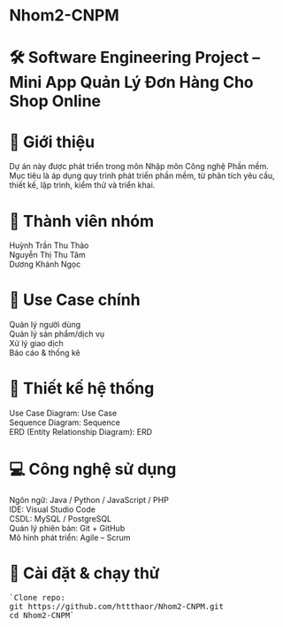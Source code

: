 # Nhom2-CNPM

# 🛠️ Software Engineering Project – Mini App Quản Lý Đơn Hàng Cho Shop Online

# 📌 Giới thiệu
Dự án này được phát triển trong môn Nhập môn Công nghệ Phần mềm.  
Mục tiêu là áp dụng quy trình phát triển phần mềm, từ phân tích yêu cầu, thiết kế, lập trình, kiểm thử và triển khai.

# 👥 Thành viên nhóm
Huỳnh Trần Thu Thảo  
Nguyễn Thị Thu Tâm  
Dương Khánh Ngọc  

# 🎯 Use Case chính
Quản lý người dùng  
Quản lý sản phẩm/dịch vụ  
Xử lý giao dịch  
Báo cáo & thống kê  


# 📐 Thiết kế hệ thống
Use Case Diagram: Use Case  
Sequence Diagram: Sequence  
ERD (Entity Relationship Diagram): ERD  

# 💻 Công nghệ sử dụng
Ngôn ngữ: Java / Python / JavaScript / PHP  
IDE: Visual Studio Code  
CSDL: MySQL / PostgreSQL  
Quản lý phiên bản: Git + GitHub  
Mô hình phát triển: Agile – Scrum  

# 🚀 Cài đặt & chạy thử
<pre>
`Clone repo:
git https://github.com/httthaor/Nhom2-CNPM.git
cd Nhom2-CNPM`
</pre>
